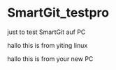 # SmartGit_testpro
just to test SmartGit auf PC

hallo this is from yiting linux

hallo this is from your new PC
